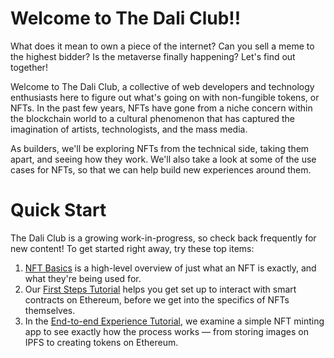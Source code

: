 # Welcome to The Dali Club!!


What does it mean to own a piece of the internet? Can you sell a meme to the highest bidder? Is the metaverse finally happening? Let's find out together!

Welcome to The Dali Club, a collective of web developers and technology enthusiasts here to figure out what's going on with non-fungible tokens, or NFTs. In the past few years, NFTs have gone from a niche concern within the blockchain world to a cultural phenomenon that has captured the imagination of artists, technologists, and the mass media.

As builders, we'll be exploring NFTs from the technical side, taking them apart, and seeing how they work. We'll also take a look at some of the use cases for NFTs, so that we can help build new experiences around them.

# Quick Start
The Dali Club is a growing work-in-progress, so check back frequently for new content! To get started right away, try these top items:
1. [NFT Basics](https://github.com/protocol/nft-website/blob/main/docs/concepts/non-fungible-tokens.md) is a high-level overview of just what an NFT is exactly, and what they're being used for.
2. Our [First Steps Tutorial](https://github.com/protocol/nft-website/blob/main/docs/tutorial/first-steps.md) helps you get set up to interact with smart contracts on Ethereum, before we get into the specifics of NFTs themselves.
3. In the [End-to-end Experience Tutorial](https://github.com/protocol/nft-website/blob/main/docs/tutorial/end-to-end-experience.md), we examine a simple NFT minting app to see exactly how the process works — from storing images on IPFS to creating tokens on Ethereum.

